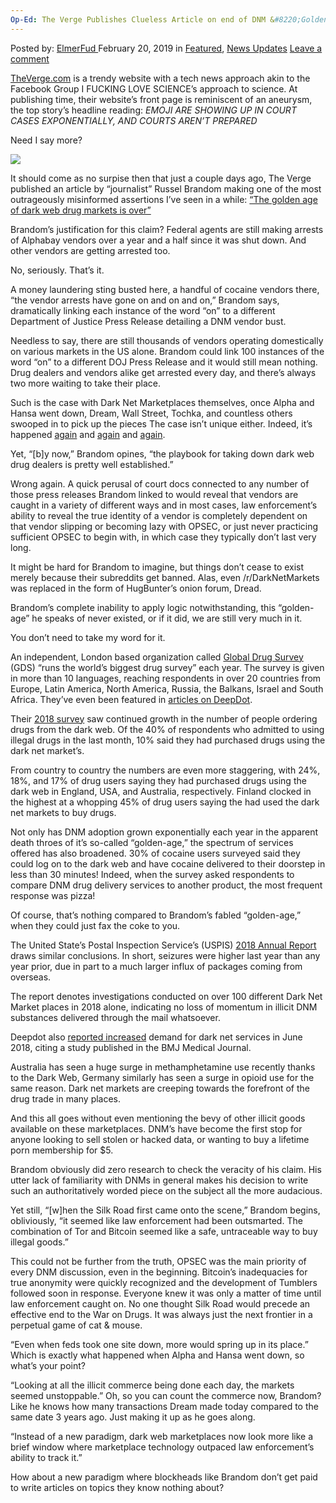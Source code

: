 ```yaml
---
Op-Ed: The Verge Publishes Clueless Article on end of DNM &#8220;Golden-Age&#8221; That Never Was
---
```

<article class="post-listing post-28403 post type-post status-publish format-standard has-post-thumbnail hentry category-deepdot-news category-news-updates tag-article tag-clueless tag-dnm tag-goldenage tag-oped tag-publishes tag-verge">
    <div class="post-inner">
        <span>Posted by: <a href="https://www.deepdotweb.com/author/elmerfud/" title="">ElmerFud </a></span>
    <span>February 20, 2019</span>
    <span>in <a href="https://www.deepdotweb.com/category/deepdot-news/" rel="category tag">Featured</a>, <a href="https://www.deepdotweb.com/category/news-updates/" rel="category tag">News Updates</a></span>
    <span><a href="https://www.deepdotweb.com/2019/02/20/op-ed-the-verge-publishes-clueless-article-on-end-of-dnm-golden-age-that-never-was/#respond">Leave a comment</a></span>
    </p>
    <div class="clear"></div>
    <div class="entry">
    <p><a href="https://www.theverge.com/">TheVerge.com</a> is a trendy website with a tech news approach akin to the Facebook Group I FUCKING LOVE SCIENCE&#8217;s approach to science. At publishing time, their website&#8217;s front page is reminiscent of an aneurysm, the top story&#8217;s headline reading: <em>EMOJI ARE SHOWING UP IN COURT CASES EXPONENTIALLY, AND COURTS AREN’T PREPARED</em></p>
    <p>Need I say more?</p>
    <p><img class="wp-image-28404" src="https://www.deepdotweb.com/wp-content/uploads/2019/02/word-image-9.png" srcset="https://www.deepdotweb.com/wp-content/uploads/2019/02/word-image-9.png 491w, https://www.deepdotweb.com/wp-content/uploads/2019/02/word-image-9-226x300.png 226w" sizes="(max-width: 491px) 100vw, 491px" /></p>
    <p>It should come as no surpise then that just a couple days ago, The Verge published an article by &#8220;journalist&#8221; Russel Brandom making one of the most outrageously misinformed assertions I&#8217;ve seen in a while: <a href="https://www.theverge.com/platform/amp/2019/2/17/18226718/alphabay-takedown-drug-marketplace-federal-arrest">“The golden age of dark web drug markets is over”</a></p>
    <p>Brandom&#8217;s justification for this claim? Federal agents are still making arrests of Alphabay vendors over a year and a half since it was shut down. And other vendors are getting arrested too.</p>
    <p>No, seriously. That&#8217;s it.</p>
    <p>A money laundering sting busted here, a handful of cocaine vendors there, &#8220;the vendor arrests have gone on and on and on,&#8221; Brandom says, dramatically linking each instance of the word &#8220;on&#8221; to a different Department of Justice Press Release detailing a DNM vendor bust.</p>
    <p>Needless to say, there are still thousands of vendors operating domestically on various markets in the US alone. Brandom could link 100 instances of the word &#8220;on&#8221; to a different DOJ Press Release and it would still mean nothing. Drug dealers and vendors alike get arrested every day, and there&#8217;s always two more waiting to take their place.</p>
    <p>Such is the case with Dark Net Marketplaces themselves, once Alpha and Hansa went down, Dream, Wall Street, Tochka, and countless others swooped in to pick up the pieces The case isn&#8217;t unique either. Indeed, it&#8217;s happened <a href="https://www.deepdotweb.com/2016/10/29/ice-talks-investigating-deepweb-crimes-taking-silk-road/">again</a> and <a href="https://www.deepdotweb.com/2014/11/06/silk-road-2-seized/">again</a> and <a href="https://www.deepdotweb.com/2016/04/20/nucleus-top-10-alternatives/">again</a>.</p>
    <p>Yet, &#8220;[b]y now,&#8221; Brandom opines, &#8220;the playbook for taking down dark web drug dealers is pretty well established.&#8221;</p>
    <p>Wrong again. A quick perusal of court docs connected to any number of those press releases Brandom linked to would reveal that vendors are caught in a variety of different ways and in most cases, law enforcement&#8217;s ability to reveal the true identity of a vendor is completely dependent on that vendor slipping or becoming lazy with OPSEC, or just never practicing sufficient OPSEC to begin with, in which case they typically don&#8217;t last very long.</p>
    <p>It might be hard for Brandom to imagine, but things don&#8217;t cease to exist merely because their subreddits get banned. Alas, even /r/DarkNetMarkets was replaced in the form of HugBunter’s onion forum, Dread.</p>
    <p>Brandom’s complete inability to apply logic notwithstanding, this &#8220;golden-age&#8221; he speaks of never existed, or if it did, we are still very much in it.</p>
    <p>You don&#8217;t need to take my word for it.</p>
    <p>An independent, London based organization called <a href="https://www.globaldrugsurvey.com/about-us/">Global Drug Survey</a> (GDS) &#8220;runs the world&#8217;s biggest drug survey&#8221; each year. The survey is given in more than 10 languages, reaching respondents in over 20 countries from Europe, Latin America, North America, Russia, the Balkans, Israel and South Africa. They&#8217;ve even been featured in <a href="https://www.deepdotweb.com/2016/11/24/global-drug-survey-2017-will-highlight-darknet-drug-users-worldwide">articles on DeepDot</a>.</p>
    <p>Their <a href="https://www.globaldrugsurvey.com/wp-content/themes/globaldrugsurvey/results/GDS2018-Core-Press-Release.pdf">2018 survey</a> saw continued growth in the number of people ordering drugs from the dark web. Of the 40% of respondents who admitted to using illegal drugs in the last month, 10% said they had purchased drugs using the dark net market&#8217;s.</p>
    <p>From country to country the numbers are even more staggering, with 24%, 18%, and 17% of drug users saying they had purchased drugs using the dark web in England, USA, and Australia, respectively. Finland clocked in the highest at a whopping 45% of drug users saying the had used the dark net markets to buy drugs.</p>
    <p>Not only has DNM adoption grown exponentially each year in the apparent death throes of it&#8217;s so-called &#8220;golden-age,&#8221; the spectrum of services offered has also broadened. 30% of cocaine users surveyed said they could log on to the dark web and have cocaine delivered to their doorstep in less than 30 minutes! Indeed, when the survey asked respondents to compare DNM drug delivery services to another product, the most frequent response was pizza!</p>
    <p>Of course, that&#8217;s nothing compared to Brandom&#8217;s fabled &#8220;golden-age,&#8221; when they could just fax the coke to you.</p>
    <p>The United State&#8217;s Postal Inspection Service&#8217;s (USPIS) <a href="https://postalinspectors.uspis.gov/radDocs/2018%20AR.pdf">2018 Annual Report</a> draws similar conclusions. In short, seizures were higher last year than any year prior, due in part to a much larger influx of packages coming from overseas.</p>
    <p>The report denotes investigations conducted on over 100 different Dark Net Market places in 2018 alone, indicating no loss of momentum in illicit DNM substances delivered through the mail whatsoever.</p>
    <p>Deepdot also <a href="https://www.deepdotweb.com/2018/06/26/dark-web-demand-increases-despite-the-crackdown-research-confirms/">reported increased</a> demand for dark net services in June 2018, citing a study published in the BMJ Medical Journal.</p>
    <p>Australia has seen a huge surge in methamphetamine use recently thanks to the Dark Web, Germany similarly has seen a surge in opioid use for the same reason. Dark net markets are creeping towards the forefront of the drug trade in many places.</p>
    <p>And this all goes without even mentioning the bevy of other illicit goods available on these marketplaces. DNM&#8217;s have become the first stop for anyone looking to sell stolen or hacked data, or wanting to buy a lifetime porn membership for $5.</p>
    <p>Brandom obviously did zero research to check the veracity of his claim. His utter lack of familiarity with DNMs in general makes his decision to write such an authoritatively worded piece on the subject all the more audacious.</p>
    <p>Yet still, &#8220;[w]hen the Silk Road first came onto the scene,&#8221; Brandom begins, obliviously, &#8220;it seemed like law enforcement had been outsmarted. The combination of Tor and Bitcoin seemed like a safe, untraceable way to buy illegal goods.&#8221;</p>
    <p>This could not be further from the truth, OPSEC was the main priority of every DNM discussion, even in the beginning. Bitcoin&#8217;s inadequacies for true anonymity were quickly recognized and the development of Tumblers followed soon in response. Everyone knew it was only a matter of time until law enforcement caught on. No one thought Silk Road would precede an effective end to the War on Drugs. It was always just the next frontier in a perpetual game of cat &amp; mouse.</p>
    <p>&#8220;Even when feds took one site down, more would spring up in its place.&#8221; Which is exactly what happened when Alpha and Hansa went down, so what&#8217;s your point?</p>
    <p>&#8220;Looking at all the illicit commerce being done each day, the markets seemed unstoppable.&#8221; Oh, so you can count the commerce now, Brandom? Like he knows how many transactions Dream made today compared to the same date 3 years ago. Just making it up as he goes along.</p>
    <p>&#8220;Instead of a new paradigm, dark web marketplaces now look more like a brief window where marketplace technology outpaced law enforcement’s ability to track it.&#8221;</p>
    <p>How about a new paradigm where blockheads like Brandom don&#8217;t get paid to write articles on topics they know nothing about?</p>
    </div>
    <span style="display:none"><a href="https://www.deepdotweb.com/tag/article/" rel="tag">article</a> <a href="https://www.deepdotweb.com/tag/clueless/" rel="tag">clueless</a> <a href="https://www.deepdotweb.com/tag/dnm/" rel="tag">dnm</a> <a href="https://www.deepdotweb.com/tag/goldenage/" rel="tag">goldenage</a> <a href="https://www.deepdotweb.com/tag/oped/" rel="tag">oped</a> <a href="https://www.deepdotweb.com/tag/publishes/" rel="tag">publishes</a> <a href="https://www.deepdotweb.com/tag/verge/" rel="tag">verge</a></span> <span style="display:none" class="updated">2019-02-20</span>
    <div style="display:none" class="vcard author" itemprop="author" itemscope itemtype="http://schema.org/Person"><strong class="fn" itemprop="name"><a href="https://www.deepdotweb.com/author/elmerfud/" title="Posts by ElmerFud" rel="author">ElmerFud</a></strong></div>
    </div>
</article>

